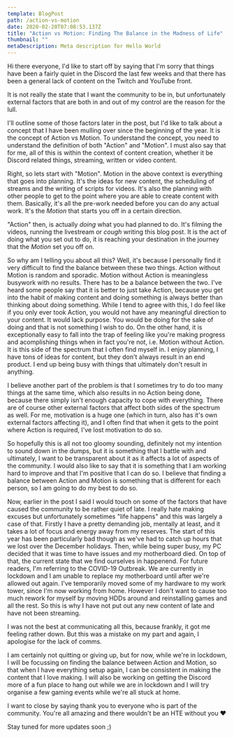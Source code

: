 ```yaml
---
template: BlogPost
path: /action-vs-motion
date: 2020-02-20T07:08:53.137Z
title: "Action vs Motion: Finding The Balance in the Madness of Life"
thumbnail: ""
metaDescription: Meta description for Hello World
---
```


Hi there everyone, I'd like to start off by saying that I'm sorry that things have been a fairly quiet in the Discord the last few weeks and that there has been a general lack of content on the Twitch and YouTube front. 

It is not really the state that I want the community to be in, but unfortunately external factors that are both in and out of my control are the reason for the lull.

I'll outline some of those factors later in the post, but I'd like to talk about a concept that I have been mulling over since the beginning of the year. It is the concept of Action vs Motion. To understand the concept, you need to understand the definition of both "Action" and "Motion". I must also say that for me, all of this is within the context of content creation, whether it be Discord related things, streaming, written or video content. 

Right, so lets start with "Motion". Motion in the above context is everything that goes into planning. It's the ideas for new content, the scheduling of streams and the writing of scripts for videos. It's also the planning with other people to get to the point where you are able to create content with them. Basically, it's all the pre-work needed before you can do any actual work. It's the *Motion* that starts you off in a certain direction.

"Action" then, is actually *doing* what you had planned to do. It's filming the videos, running the livestream or *cough* writing this blog post. It is the act of doing what you set out to do, it is reaching your destination in the journey that the *Motion* set you off on. 

So why am I telling you about all this? Well, it's because I personally find it very difficult to find the balance between these two things. Action without Motion is random and sporadic. Motion without Action is meaningless busywork with no results. There has to be a balance between the two. I've heard some people say that it is better to just take Action, because you get into the habit of making content and doing something is always better than thinking about doing something. While I tend to agree with this, I do feel like if you only ever took Action, you would not have any meaningful direction to your content. It would lack purpose. You would be doing for the sake of doing and that is not something I wish to do. On the other hand, it is exceptionally easy to fall into the trap of feeling like you're making progress and acomplishing things when in fact you're not, i.e. Motion without Action. It is this side of the spectrum that I often find myself in. I enjoy planning, I have tons of ideas for content, but they don't always result in an end product. I end up being busy with things that ultimately don't result in anything.

I believe another part of the problem is that I sometimes try to do too many things at the same time, which also results in no Action being done, because there simply isn't enough capacity to cope with everything. There are of course other external factors that affect both sides of the spectrum as well. For me, motivation is a huge one (which in turn, also has it's own external factors affecting it), and I often find that when it gets to the point where Action is required, I've lost motivation to do so.

So hopefully this is all not too gloomy sounding, definitely not my intention to sound down in the dumps, but it is something that I battle with and ultimately, I want to be transparent about it as it affects a lot of aspects of the community. I would also like to say that it is something that I am working hard to improve and that I'm positive that I can do so. I believe that finding a balance between Action and Motion is something that is different for each person, so I am going to do my best to do so.

Now, earlier in the post I said I would touch on some of the factors that have caused the community to be rather quiet of late. I really hate making excuses but unfortunately sometimes "life happens" and this was largely a case of that. Firstly I have a pretty demanding job, mentally at least, and it takes a lot of focus and energy away from my reserves. The start of this year has been particularly bad though as we've had to catch up hours that we lost over the December holidays. Then, while being super busy, my PC decided that it was time to have issues and my motherboard died. On top of that, the current state that we find ourselves in happenend. For future readers, I'm referring to the COVID-19 Outbreak. We are currently in lockdown and I am unable to replace my motherboard until after we're allowed out again. I've temporarily moved some of my hardware to my work tower, since I'm now working from home. However I don't want to cause too much rework for myself by moving HDDs around and reinstalling games and all the rest. So this is why I have not put out any new content of late and have not been streaming. 

I was not the best at communicating all this, because frankly, it got me feeling rather down. But this was a mistake on my part and again, I apologise for the lack of comms.

I am certainly not quitting or giving up, but for now, while we're in lockdown, I will be focussing on finding the balance between Action and Motion, so that when I have everything setup again, I can be consistent in making the content that I love making. I will also be working on getting the Discord more of a fun place to hang out while we are in lockdown and I will try organise a few gaming events while we're all stuck at home. 

I want to close by saying thank you to everyone who is part of the community. You're all amazing and there wouldn't be an HTE without you ❤️

Stay tuned for more updates soon ;)
